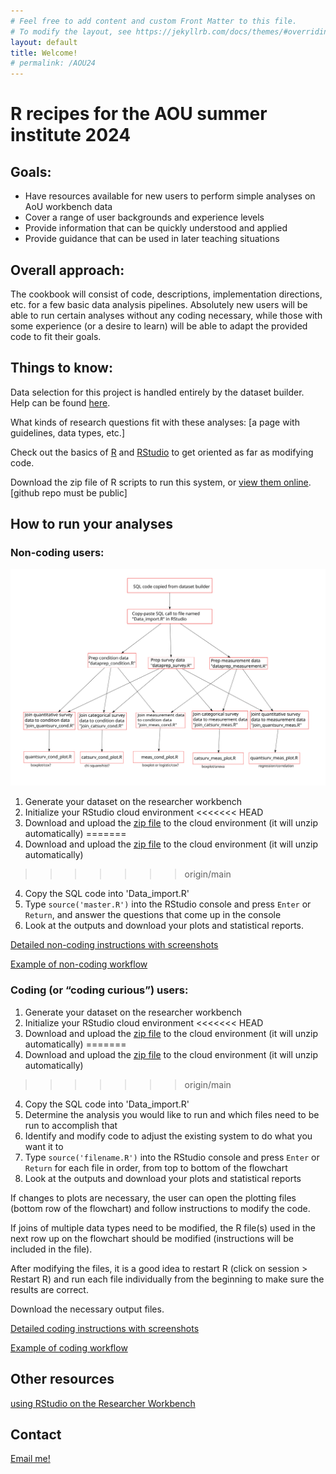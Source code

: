 ```yaml
---
# Feel free to add content and custom Front Matter to this file.
# To modify the layout, see https://jekyllrb.com/docs/themes/#overriding-theme-defaults
layout: default
title: Welcome!
# permalink: /AOU24
---
```

    
# R recipes for the AOU summer institute 2024

## Goals: 
 - Have resources available for new users to perform simple analyses on AoU workbench data
 - Cover a range of user backgrounds and experience levels
 - Provide information that can be quickly understood and applied 
 - Provide guidance that can be used in later teaching situations
 
## Overall approach: 
The cookbook will consist of code, descriptions, implementation directions, etc. for a few basic data analysis pipelines. Absolutely new users will be able to run certain analyses without any coding necessary, while those with some experience (or a desire to learn) will be able to adapt the provided code to fit their goals. 
 
## Things to know:
Data selection for this project is handled entirely by the dataset builder. Help can be found [here](https://support.researchallofus.org/hc/en-us/articles/4556645124244-Using-the-Concept-Set-Selector-and-Dataset-Builder-tools-to-build-your-dataset).

What kinds of research questions fit with these analyses: [a page with guidelines, data types, etc.]

Check out the basics of [R](/Basics/R) and [RStudio](/Basics/RStudio) to get oriented as far as modifying code.

Download the zip file of R scripts to run this system, or [view them online](https://github.com/ESodja/AOU_R/tree/8d98f129c034823636ae1be58e973924152be4be/R_files). [github repo must be public]


## How to run your analyses
### Non-coding users: 
![flowchart of files for different types of analyses](./images/flowchart_052824.png)
1. Generate your dataset on the researcher workbench
2. Initialize your RStudio cloud environment
<<<<<<< HEAD
3. Download and upload the [zip file](/R_files.zip) to the cloud environment (it will unzip automatically)
=======
3. Download and upload the [zip file](TBD) to the cloud environment (it will unzip automatically)
>>>>>>> origin/main
4. Copy the SQL code into 'Data_import.R'
5. Type `source('master.R')` into the RStudio console and press `Enter` or `Return`, and answer the questions that come up in the console
6. Look at the outputs and download your plots and statistical reports.

[Detailed non-coding instructions with screenshots](./how-to/non-coding)

[Example of non-coding workflow](./Examples/BMI_noncoding)

### Coding (or “coding curious”) users:
1. Generate your dataset on the researcher workbench
2. Initialize your RStudio cloud environment
<<<<<<< HEAD
3. Download and upload the [zip file](/R_files.zip) to the cloud environment (it will unzip automatically)
=======
3. Download and upload the [zip file](TBD) to the cloud environment (it will unzip automatically)
>>>>>>> origin/main
4. Copy the SQL code into 'Data_import.R'
5. Determine the analysis you would like to run and which files need to be run to accomplish that
6. Identify and modify code to adjust the existing system to do what you want it to
7. Type `source('filename.R')` into the RStudio console and press `Enter` or `Return` for each file in order, from top to bottom of the flowchart
8. Look at the outputs and download your plots and statistical reports


If changes to plots are necessary, the user can open the plotting files (bottom row of the flowchart) and follow instructions to modify the code. 

If joins of multiple data types need to be modified, the R file(s) used in the next row up on the flowchart should be modified (instructions will be included in the file). 


After modifying the files, it is a good idea to restart R (click on session > Restart R) and run each file individually from the beginning to make sure the results are correct.

Download the necessary output files.

[Detailed coding instructions with screenshots](./how-to/coding)

[Example of coding workflow](/Examples/BMI_coding)


## Other resources
[using RStudio on the Researcher Workbench](https://support.researchallofus.org/hc/en-us/articles/22078658566804-Using-RStudio-on-the-Researcher-Workbench)



## Contact
[Email me!](mailto:eric.sodja@utah.edu)




